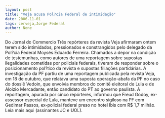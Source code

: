 ```yaml
---
layout: post
title: "Veja acusa Pol?cia Federal de intimidação"
date: 2006-11-01
tags: cerveja,Jorge Federal
author: None
---
```

Do Jornal do Commercio
Três repórteres da revista Veja afirmaram ontem terem sido intimidados, pressionados e constrangidos pelo delegado da Pol?cia Federal Moysés Eduardo Ferreira. Chamados a depor na condição de testemunhas, como autores de uma reportagem sobre supostas ilegalidades cometidas por policiais federais, tiveram de responder sobre o posicionamento pol?tico da revista e supostas filiações partidárias. 
A investigação da PF partiu de uma reportagem publicada pela revista Veja, em 18 de outubro, que relatava uma suposta operação-abafa da PF no caso do dossiê Vedoin, que envolvia membros do comitê eleitoral de Lula e de Aloizio Mercadante, então candidato do PT ao governo paulista. A reportagem, apurada por cinco repórteres, informou que Freud Godoy, ex-assessor especial de Lula, manteve um encontro sigiloso na PF com Gedimar Passos, ex-policial federal preso no hotel Ibis com R$ 1,7 milhão.
Leia mais aqui&nbsp;(assinantes JC e UOL). 